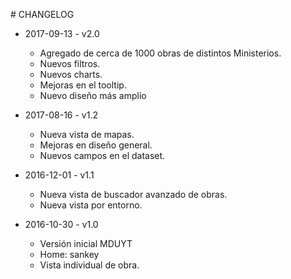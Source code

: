 # CHANGELOG

* 2017-09-13 - v2.0
  * Agregado de cerca de 1000 obras de distintos Ministerios.
  * Nuevos filtros.
  * Nuevos charts.
  * Mejoras en el tooltip.
  * Nuevo diseño más amplio

* 2017-08-16 - v1.2
  * Nueva vista de mapas.
  * Mejoras en diseño general.
  * Nuevos campos en el dataset.

* 2016-12-01 - v1.1
  * Nueva vista de buscador avanzado de obras.
  * Nueva vista por entorno.

* 2016-10-30 - v1.0
  * Versión inicial MDUYT
  * Home: sankey
  * Vista individual de obra.
